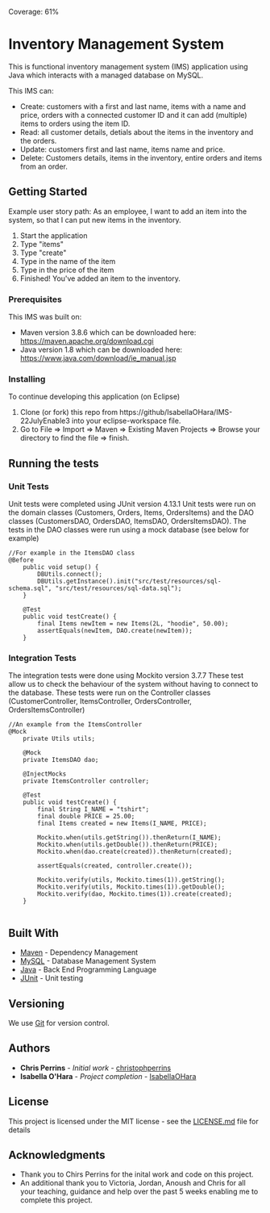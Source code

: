 Coverage: 61%
# Inventory Management System

This is functional inventory management system (IMS) application using Java which interacts with a managed database on MySQL.

This IMS can:
- Create: customers with a first and last name, items with a name and price, orders with a connected customer ID and it can add (multiple) items to orders using the item ID.
- Read: all customer details, detials about the items in the inventory and the orders.
- Update: customers first and last name, items name and price.
- Delete: Customers details, items in the inventory, entire orders and items from an order.

## Getting Started

Example user story path:
As an employee, I want to add an item into the system, so that I can put new items in the inventory.
1. Start the application
2. Type "items"
3. Type "create"
4. Type in the name of the item
5. Type in the price of the item
6. Finished! You've added an item to the inventory.

### Prerequisites

This IMS was built on:
- Maven version 3.8.6 which can be downloaded here: https://maven.apache.org/download.cgi
- Java version 1.8 which can be downloaded here: https://www.java.com/download/ie_manual.jsp

### Installing

To continue developing this application (on Eclipse)
1. Clone (or fork) this repo from https://github/IsabellaOHara/IMS-22JulyEnable3 into your eclipse-workspace file.
2. Go to File => Import => Maven => Existing Maven Projects => Browse your directory to find the file => finish.

## Running the tests

### Unit Tests 

Unit tests were completed using JUnit version 4.13.1 
Unit tests were run on the domain classes (Customers, Orders, Items, OrdersItems) and the DAO classes (CustomersDAO, OrdersDAO, ItemsDAO, OrdersItemsDAO). The tests in the DAO classes were run using a mock database (see below for example)

```
//For example in the ItemsDAO class
@Before
	public void setup() {
		DBUtils.connect();
		DBUtils.getInstance().init("src/test/resources/sql-schema.sql", "src/test/resources/sql-data.sql");
	}

	@Test 
	public void testCreate() {
		final Items newItem = new Items(2L, "hoodie", 50.00);
		assertEquals(newItem, DAO.create(newItem));
	}
```

### Integration Tests 
The integration tests were done using Mockito version 3.7.7
These test allow us to check the behaviour of the system without having to connect to the database.
These tests were run on the Controller classes (CustomerController, ItemsController, OrdersController, OrdersItemsController)

```
//An example from the ItemsController
@Mock
	private Utils utils;
	
	@Mock
	private ItemsDAO dao;
	
	@InjectMocks
	private ItemsController controller;
	
	@Test
	public void testCreate() {
		final String I_NAME = "tshirt";
		final double PRICE = 25.00;
		final Items created = new Items(I_NAME, PRICE);
		
		Mockito.when(utils.getString()).thenReturn(I_NAME);
		Mockito.when(utils.getDouble()).thenReturn(PRICE);
		Mockito.when(dao.create(created)).thenReturn(created);
		
		assertEquals(created, controller.create());
		
		Mockito.verify(utils, Mockito.times(1)).getString();
		Mockito.verify(utils, Mockito.times(1)).getDouble();
		Mockito.verify(dao, Mockito.times(1)).create(created);
	}
	
```

## Built With

* [Maven](https://maven.apache.org/) - Dependency Management
* [MySQL](https://www.mysql.com) - Database Management System
* [Java](https://www.java.com) - Back End Programming Language
* [JUnit](https://junit.org/junit5/) - Unit testing

## Versioning

We use [Git](https://git-scm.com) for version control.

## Authors

* **Chris Perrins** - *Initial work* - [christophperrins](https://github.com/christophperrins)
* **Isabella O'Hara** - *Project completion* - [IsabellaOHara](https://github.com/IsabellaOHara)

## License

This project is licensed under the MIT license - see the [LICENSE.md](LICENSE.md) file for details 

## Acknowledgments

* Thank you to Chirs Perrins for the inital work and code on this project.
* An additional thank you to Victoria, Jordan, Anoush and Chris for all your teaching, guidance and help over the past 5 weeks enabling me to complete this project.
